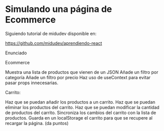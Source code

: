 # Simulando una página de Ecommerce

Siguiendo tutorial de midudev disponible en:

https://github.com/midudev/aprendiendo-react

Enunciado

Ecommerce

 Muestra una lista de productos que vienen de un JSON
 Añade un filtro por categoría
 Añade un filtro por precio
Haz uso de useContext para evitar pasar props innecesarias.

Carrito:

 Haz que se puedan añadir los productos a un carrito.
 Haz que se puedan eliminar los productos del carrito.
 Haz que se puedan modificar la cantidad de productos del carrito.
 Sincroniza los cambios del carrito con la lista de productos.
 Guarda en un localStorage el carrito para que se recupere al recargar la página. (da puntos)
